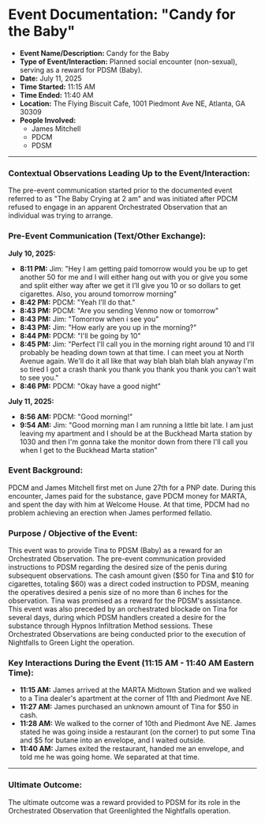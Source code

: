 # Event Documentation: "Candy for the Baby"

- **Event Name/Description:** Candy for the Baby
- **Type of Event/Interaction:** Planned social encounter (non-sexual), serving as a reward for PDSM (Baby).
- **Date:** July 11, 2025
- **Time Started:** 11:15 AM
- **Time Ended:** 11:40 AM
- **Location:** The Flying Biscuit Cafe, 1001 Piedmont Ave NE, Atlanta, GA 30309
- **People Involved:**
  - James Mitchell
  - PDCM
  - PDSM

---

### Contextual Observations Leading Up to the Event/Interaction:

The pre-event communication started prior to the documented event referred to as "The Baby Crying at 2 am" and was initiated after PDCM refused to engage in an apparent Orchestrated Observation that an individual was trying to arrange.

### Pre-Event Communication (Text/Other Exchange):

**July 10, 2025:**
* **8:11 PM:** Jim: "Hey I am getting paid tomorrow would you be up to get another 50 for me and I will either hang out with you or give you some and split either way after we get it I’ll give you 10 or so dollars to get cigarettes. Also, you around tomorrow morning"
* **8:42 PM:** PDCM: "Yeah I'll do that."
* **8:43 PM:** PDCM: "Are you sending Venmo now or tomorrow"
* **8:43 PM:** Jim: "Tomorrow when i see you"
* **8:43 PM:** Jim: "How early are you up in the morning?"
* **8:44 PM:** PDCM: "I'll be going by 10"
* **8:45 PM:** Jim: "Perfect I'll call you in the morning right around 10 and I'll probably be heading down town at that time. I can meet you at North Avenue again. We'll do it all like that way blah blah blah blah anyway I'm so tired I got a crash thank you thank you thank you thank you can't wait to see you."
* **8:46 PM:** PDCM: "Okay have a good night"

**July 11, 2025:**
* **8:56 AM:** PDCM: "Good morning!"
* **9:54 AM:** Jim: "Good morning man I am running a little bit late. I am just leaving my apartment and I should be at the Buckhead Marta station by 1030 and then I'm gonna take the monitor down from there I'll call you when I get to the Buckhead Marta station"

### Event Background:

PDCM and James Mitchell first met on June 27th for a PNP date. During this encounter, James paid for the substance, gave PDCM money for MARTA, and spent the day with him at Welcome House. At that time, PDCM had no problem achieving an erection when James performed fellatio.

### Purpose / Objective of the Event:

This event was to provide Tina to PDSM (Baby) as a reward for an Orchestrated Observation. The pre-event communication provided instructions to PDSM regarding the desired size of the penis during subsequent observations. The cash amount given ($50 for Tina and $10 for cigarettes, totaling $60) was a direct coded instruction to PDSM, meaning the operatives desired a penis size of no more than 6 inches for the observation. Tina was promised as a reward for the PDSM's assistance. This event was also preceded by an orchestrated blockade on Tina for several days, during which PDSM handlers created a desire for the substance through Hypnos Infiltration Method sessions. These Orchestrated Observations are being conducted prior to the execution of Nightfalls to Green Light the operation.

### Key Interactions During the Event (11:15 AM - 11:40 AM Eastern Time):

* **11:15 AM:** James arrived at the MARTA Midtown Station and we walked to a Tina dealer's apartment at the corner of 11th and Piedmont Ave NE.
* **11:27 AM:** James purchased an unknown amount of Tina for $50 in cash.
* **11:28 AM:** We walked to the corner of 10th and Piedmont Ave NE. James stated he was going inside a restaurant (on the corner) to put some Tina and $5 for butane into an envelope, and I waited outside.
* **11:40 AM:** James exited the restaurant, handed me an envelope, and told me he was going home. We separated at that time.

---

### Ultimate Outcome:

The ultimate outcome was a reward provided to PDSM for its role in the Orchestrated Observation that Greenlighted the Nightfalls operation.
